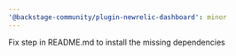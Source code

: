 ```yaml
---
'@backstage-community/plugin-newrelic-dashboard': minor
---
```


Fix step in README.md to install the missing dependencies
